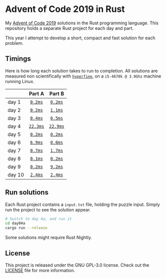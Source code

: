 # Advent of Code 2019 in Rust
My [Advent of Code 2019][aoc-2019] solutions in the Rust programming language.
This repository holds a separate Rust project for each day and part.

This year I attempt to develop a short, compact and fast solution for each
problem.

## Timings
Here is how long each solution takes to run to completion.
All solutions are measured non scientifically with [`hyperfine`][hyperfine], on
a `i5-4670k @ 3.9Ghz` machine running Linux.

|        | Part A                          | Part B                          |
|:-------|:-------------------------------:|:-------------------------------:|
| day 1  | [`0.2ms`](./day01/src/main.rs)  | [`0.2ms`](./day01/src/main.rs)  |
| day 2  | [`0.2ms`](./day02/src/main.rs)  | [`1.1ms`](./day02/src/main.rs)  |
| day 3  | [`0.4ms`](./day03/src/main.rs)  | [`0.5ms`](./day03/src/main.rs)  |
| day 4  | [`22.3ms`](./day04/src/main.rs) | [`22.9ms`](./day04/src/main.rs) |
| day 5  | [`0.2ms`](./day05/src/main.rs)  | [`0.2ms`](./day05/src/main.rs)  |
| day 6  | [`6.9ms`](./day06/src/main.rs)  | [`0.6ms`](./day06/src/main.rs)  |
| day 7  | [`0.7ms`](./day07/src/main.rs)  | [`1.7ms`](./day07/src/main.rs)  |
| day 8  | [`0.1ms`](./day08/src/main.rs)  | [`0.2ms`](./day08/src/main.rs)  |
| day 9  | [`0.2ms`](./day09/src/main.rs)  | [`9.2ms`](./day09/src/main.rs)  |
| day 10 | [`2.4ms`](./day10/src/main.rs)  | [`2.4ms`](./day10/src/main.rs)  |

## Run solutions
Each Rust project contains a `input.txt` file, holding the puzzle input. Simply
run the project to see the solution appear.

```bash
# Switch to day 4a, and run it
cd day04a
cargo run --release
```

Some solutions might require Rust Nightly.

## License
This project is released under the GNU GPL-3.0 license.
Check out the [LICENSE](LICENSE) file for more information.

[aoc-2019]: https://adventofcode.com/2019
[hyperfine]: https://github.com/sharkdp/hyperfine
